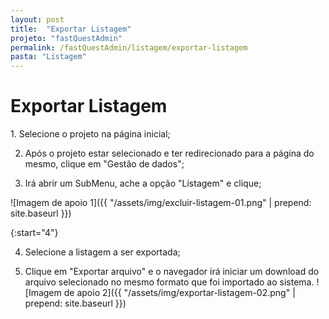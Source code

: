 ```yaml
---
layout: post
title:  "Exportar Listagem"
projeto: "fastQuestAdmin"
permalink: /fastQuestAdmin/listagem/exportar-listagem
pasta: "Listagem"
---
```

# Exportar Listagem

<div class="row" markdown="1">
<div class="6u 12u$(small)" markdown="1">
1. Selecione o projeto na página inicial;

2. Após o projeto estar selecionado e ter redirecionado para a página do mesmo, clique em "Gestão de dados";

3. Irá abrir um SubMenu, ache a opção "Listagem" e clique;
</div>
<div class="6u 12u$(small)" markdown="1">
![Imagem de apoio 1]({{ "/assets/img/excluir-listagem-01.png" | prepend: site.baseurl }})
</div>                               
</div>

{:start="4"}

4. Selecione a listagem a ser exportada;

5. Clique em "Exportar arquivo" e o navegador irá iniciar um download do arquivo selecionado no mesmo formato que foi importado ao sistema.
![Imagem de apoio 2]({{ "/assets/img/exportar-listagem-02.png" | prepend: site.baseurl }})
